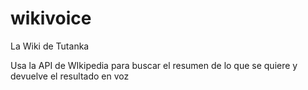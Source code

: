 # wikivoice
La Wiki de Tutanka

Usa la API de WIkipedia para buscar el resumen de lo que se quiere y devuelve el resultado en voz
